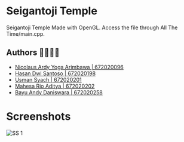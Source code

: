 # Seigantoji Temple

Seigantoji Temple Made with OpenGL.
Access the file through All The Time/main.cpp.

## Authors 🙍‍♂️🙍‍♀️

- [Nicolaus Ardy Yoga Arimbawa | 672020096](https://github.com/Nicolaus1337)
- [Hasan Dwi Santoso | 672020198](https://github.com/hasandwi1)
- [Usman Syach | 672020201](https://github.com/usmansyachh)
- [Mahesa Rio Aditya | 672020202](https://github.com/adityario28)
- [Bayu Andy Daniswara | 672020258](https://github.com/uyab123)

# Screenshots

![SS 1](https://snipboard.io/SBA53U.jpg)


